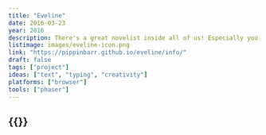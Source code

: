 ```yaml
---
title: "Eveline"
date: 2016-03-23
year: 2016
description: There's a great novelist inside all of us! Especially you! You just need to get started! Write! Read! Write-read! What is that?! Find out!
listimage: images/eveline-icon.png
link: "https://pippinbarr.github.io/eveline/info/"
draft: false
tags: ["project"]
ideas: ["text", "typing", "creativity"]
platforms: ["browser"]
tools: ["phaser"]
---
```


## {{<param title >}}

